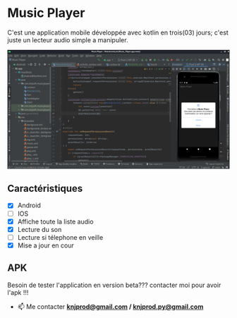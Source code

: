 # Music Player

C'est une application mobile développée avec kotlin en trois(03) jours; c'est juste un lecteur audio simple a manipuler.

<img src="./mp.png" />


## Caractéristiques
- [x] Android
- [ ] IOS
- [x] Affiche toute la liste audio
- [x] Lecture du son
- [ ] Lecture si télephone en veille
- [x] Mise a jour en cour

## APK

Besoin de tester  l'application en version beta??? contacter moi pour avoir l'apk !!!
- 📫 Me contacter **knjprod@gmail.com / knjprod.py@gmail.com**